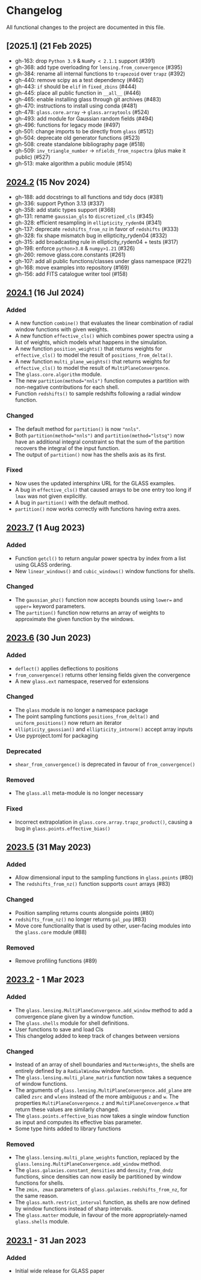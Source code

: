 <!-- markdownlint-disable MD024 -->

# Changelog

All functional changes to the project are documented in this file.

## [2025.1] (21 Feb 2025)

- gh-163: drop `Python 3.9` & `NumPy < 2.1.1` support (#391)
- gh-368: add type overloading for `lensing.from_convergence` (#395)
- gh-384: rename all internal functions to `trapezoid` over `trapz` (#392)
- gh-440: remove scipy as a test dependency (#462)
- gh-443: `if` should be `elif` in `fixed_zbins` (#444)
- gh-445: place all public function in `__all__` (#446)
- gh-465: enable installing glass through git archives (#483)
- gh-470: instructions to install using conda (#481)
- gh-478: `glass.core.array` -> `glass.arraytools` (#524)
- gh-493: add module for Gaussian random fields (#494)
- gh-496: functions for legacy mode (#497)
- gh-501: change imports to be directly from `glass` (#512)
- gh-504: deprecate old generator functions (#523)
- gh-508: create standalone bibliography page (#518)
- gh-509: `inv_triangle_number` -> `nfields_from_nspectra` (plus make it public)
  (#527)
- gh-513: make algorithm a public module (#514)

## [2024.2] (15 Nov 2024)

- gh-188: add docstrings to all functions and tidy docs (#381)
- gh-336: support Python 3.13 (#337)
- gh-358: add static types support (#368)
- gh-131: rename `gaussian_gls` to `discretized_cls` (#345)
- gh-328: efficient resampling in `ellipticity_ryden04` (#341)
- gh-137: deprecate `redshifts_from_nz` in favor of `redshifts` (#333)
- gh-328: fix shape mismatch bug in ellipticity_ryden04 (#332)
- gh-315: add broadcasting rule in ellipticity_ryden04 + tests (#317)
- gh-198: enforce `python>3.8` & `numpy>1.21` (#326)
- gh-260: remove glass.core.constants (#261)
- gh-107: add all public functions/classes under glass namespace (#221)
- gh-168: move examples into repository (#169)
- gh-156: add FITS catalogue writer tool (#158)

## [2024.1] (16 Jul 2024)

### Added

- A new function `combine()` that evaluates the linear combination of radial
  window functions with given weights.
- A new function `effective_cls()` which combines power spectra using a list of
  weights, which models what happens in the simulation.
- A new function `position_weights()` that returns weights for `effective_cls()`
  to model the result of `positions_from_delta()`.
- A new function `multi_plane_weights()` that returns weights for
  `effective_cls()` to model the result of `MultiPlaneConvergence`.
- The `glass.core.algorithm` module.
- The new `partition(method="nnls")` function computes a partition with
  non-negative contributions for each shell.
- Function `redshifts()` to sample redshifts following a radial window function.

### Changed

- The default method for `partition()` is now `"nnls"`.
- Both `partition(method="nnls")` and `partition(method="lstsq")` now have an
  additional integral constraint so that the sum of the partition recovers the
  integral of the input function.
- The output of `partition()` now has the shells axis as its first.

### Fixed

- Now uses the updated intersphinx URL for the GLASS examples.
- A bug in `effective_cls()` that caused arrays to be one entry too long if
  `lmax` was not given explicitly.
- A bug in `partition()` with the default method.
- `partition()` now works correctly with functions having extra axes.

## [2023.7] (1 Aug 2023)

### Added

- Function `getcl()` to return angular power spectra by index from a list using
  GLASS ordering.
- New `linear_windows()` and `cubic_windows()` window functions for shells.

### Changed

- The `gaussian_phz()` function now accepts bounds using `lower=` and `upper=`
  keyword parameters.
- The `partition()` function now returns an array of weights to approximate the
  given function by the windows.

## [2023.6] (30 Jun 2023)

### Added

- `deflect()` applies deflections to positions
- `from_convergence()` returns other lensing fields given the convergence
- A new `glass.ext` namespace, reserved for extensions

### Changed

- The `glass` module is no longer a namespace package
- The point sampling functions `positions_from_delta()` and
  `uniform_positions()` now return an iterator
- `ellipticity_gaussian()` and `ellipticity_intnorm()` accept array inputs
- Use pyproject.toml for packaging

### Deprecated

- `shear_from_convergence()` is deprecated in favour of `from_convergence()`

### Removed

- The `glass.all` meta-module is no longer necessary

### Fixed

- Incorrect extrapolation in `glass.core.array.trapz_product()`, causing a bug
  in `glass.points.effective_bias()`

## [2023.5] (31 May 2023)

### Added

- Allow dimensional input to the sampling functions in `glass.points` (#80)
- The `redshifts_from_nz()` function supports `count` arrays (#83)

### Changed

- Position sampling returns counts alongside points (#80)
- `redshifts_from_nz()` no longer returns `gal_pop` (#83)
- Move core functionality that is used by other, user-facing modules into the
  `glass.core` module (#88)

### Removed

- Remove profiling functions (#89)

## [2023.2] - 1 Mar 2023

### Added

- The `glass.lensing.MultiPlaneConvergence.add_window` method to add a
  convergence plane given by a window function.
- The `glass.shells` module for shell definitions.
- User functions to save and load Cls
- This changelog added to keep track of changes between versions

### Changed

- Instead of an array of shell boundaries and `MatterWeights`, the shells are
  entirely defined by a `RadialWindow` window function.
- The `glass.lensing.multi_plane_matrix` function now takes a sequence of window
  functions.
- The arguments of `glass.lensing.MultiPlaneConvergence.add_plane` are called
  `zsrc` and `wlens` instead of the more ambiguous `z` and `w`. The properties
  `MultiPlaneConvergence.z` and `MultiPlaneConvergence.w` that return these
  values are similarly changed.
- The `glass.points.effective_bias` now takes a single window function as input
  and computes its effective bias parameter.
- Some type hints added to library functions

### Removed

- The `glass.lensing.multi_plane_weights` function, replaced by the
  `glass.lensing.MultiPlaneConvergence.add_window` method.
- The `glass.galaxies.constant_densities` and `density_from_dndz` functions,
  since densities can now easily be partitioned by window functions for shells.
- The `zmin, zmax` parameters of `glass.galaxies.redshifts_from_nz`, for the
  same reason.
- The `glass.math.restrict_interval` function, as shells are now defined by
  window functions instead of sharp intervals.
- The `glass.matter` module, in favour of the more appropriately-named
  `glass.shells` module.

## [2023.1] - 31 Jan 2023

### Added

- Initial wide release for GLASS paper

[2024.2]: https://github.com/glass-dev/glass/compare/v2024.1...v2024.2
[2024.1]: https://github.com/glass-dev/glass/compare/v2023.7...v2024.1
[2023.7]: https://github.com/glass-dev/glass/compare/v2023.6...v2023.7
[2023.6]: https://github.com/glass-dev/glass/compare/v2023.5...v2023.6
[2023.5]: https://github.com/glass-dev/glass/compare/v2023.2...v2023.5
[2023.2]: https://github.com/glass-dev/glass/compare/v2023.1...v2023.2
[2023.1]: https://github.com/glass-dev/glass/releases/tag/v2023.1
